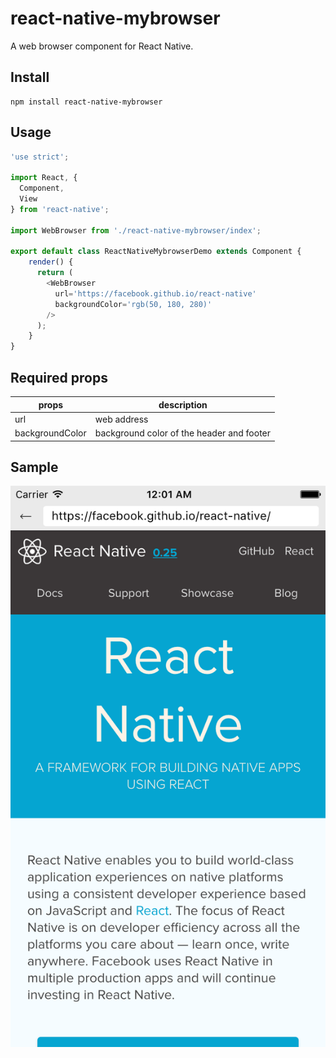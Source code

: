 # react-native-mybrowser

A web browser component for React Native.

## Install

```
npm install react-native-mybrowser
```

## Usage

```javascript
'use strict';

import React, {
  Component,
  View
} from 'react-native';

import WebBrowser from './react-native-mybrowser/index';

export default class ReactNativeMybrowserDemo extends Component {
    render() {
      return (
        <WebBrowser
          url='https://facebook.github.io/react-native'
          backgroundColor='rgb(50, 180, 280)'
        />
      );
    }
}
```

## Required props

|props          |description                              |
|---            |---                                      |
|url            |web address                              |
|backgroundColor|background color of the header and footer|

## Sample

![](./assets/images/ios.png)
